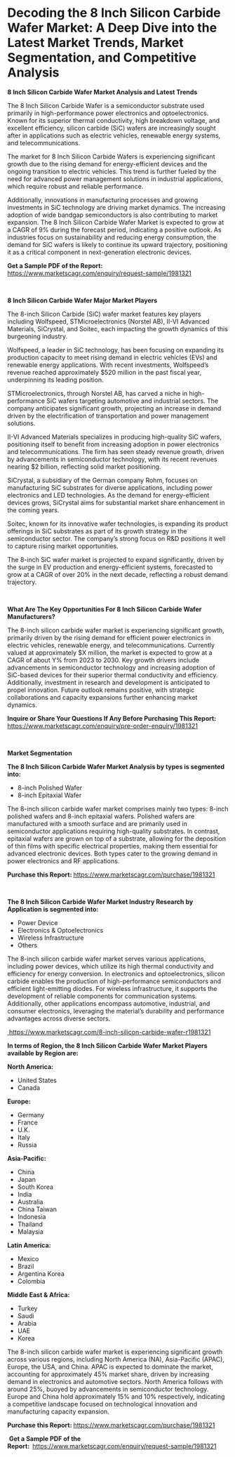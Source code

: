 <p><h1>Decoding the 8 Inch Silicon Carbide Wafer Market: A Deep Dive into the Latest Market Trends, Market Segmentation, and Competitive Analysis</h1></p><p><strong>8 Inch Silicon Carbide Wafer Market Analysis and Latest Trends</strong></p>
<p><p>The 8 Inch Silicon Carbide Wafer is a semiconductor substrate used primarily in high-performance power electronics and optoelectronics. Known for its superior thermal conductivity, high breakdown voltage, and excellent efficiency, silicon carbide (SiC) wafers are increasingly sought after in applications such as electric vehicles, renewable energy systems, and telecommunications. </p><p>The market for 8 Inch Silicon Carbide Wafers is experiencing significant growth due to the rising demand for energy-efficient devices and the ongoing transition to electric vehicles. This trend is further fueled by the need for advanced power management solutions in industrial applications, which require robust and reliable performance. </p><p>Additionally, innovations in manufacturing processes and growing investments in SiC technology are driving market dynamics. The increasing adoption of wide bandgap semiconductors is also contributing to market expansion. The 8 Inch Silicon Carbide Wafer Market is expected to grow at a CAGR of 9% during the forecast period, indicating a positive outlook. As industries focus on sustainability and reducing energy consumption, the demand for SiC wafers is likely to continue its upward trajectory, positioning it as a critical component in next-generation electronic devices.</p></p>
<p><strong>Get a Sample PDF of the Report:&nbsp;</strong> <a href="https://www.marketscagr.com/enquiry/request-sample/1981321?utm_campaign=2714&utm_medium=2&utm_source=Github&utm_content=ia&utm_term=15042025&utm_id=8-inch-silicon-carbide-wafer">https://www.marketscagr.com/enquiry/request-sample/1981321</a></p>
<p>&nbsp;</p>
<p><strong>8 Inch Silicon Carbide Wafer Major Market Players</strong></p>
<p><p>The 8-inch Silicon Carbide (SiC) wafer market features key players including Wolfspeed, STMicroelectronics (Norstel AB), II-VI Advanced Materials, SiCrystal, and Soitec, each impacting the growth dynamics of this burgeoning industry.</p><p>Wolfspeed, a leader in SiC technology, has been focusing on expanding its production capacity to meet rising demand in electric vehicles (EVs) and renewable energy applications. With recent investments, Wolfspeed’s revenue reached approximately $520 million in the past fiscal year, underpinning its leading position.</p><p>STMicroelectronics, through Norstel AB, has carved a niche in high-performance SiC wafers targeting automotive and industrial sectors. The company anticipates significant growth, projecting an increase in demand driven by the electrification of transportation and power management solutions.</p><p>II-VI Advanced Materials specializes in producing high-quality SiC wafers, positioning itself to benefit from increasing adoption in power electronics and telecommunications. The firm has seen steady revenue growth, driven by advancements in semiconductor technology, with its recent revenues nearing $2 billion, reflecting solid market positioning.</p><p>SiCrystal, a subsidiary of the German company Rohm, focuses on manufacturing SiC substrates for diverse applications, including power electronics and LED technologies. As the demand for energy-efficient devices grows, SiCrystal aims for substantial market share enhancement in the coming years.</p><p>Soitec, known for its innovative wafer technologies, is expanding its product offerings in SiC substrates as part of its growth strategy in the semiconductor sector. The company’s strong focus on R&D positions it well to capture rising market opportunities.</p><p>The 8-inch SiC wafer market is projected to expand significantly, driven by the surge in EV production and energy-efficient systems, forecasted to grow at a CAGR of over 20% in the next decade, reflecting a robust demand trajectory.</p></p>
<p>&nbsp;</p>
<p><strong>What Are The Key Opportunities For 8 Inch Silicon Carbide Wafer Manufacturers?</strong></p>
<p><p>The 8-inch silicon carbide wafer market is experiencing significant growth, primarily driven by the rising demand for efficient power electronics in electric vehicles, renewable energy, and telecommunications. Currently valued at approximately $X million, the market is expected to grow at a CAGR of about Y% from 2023 to 2030. Key growth drivers include advancements in semiconductor technology and increasing adoption of SiC-based devices for their superior thermal conductivity and efficiency. Additionally, investment in research and development is anticipated to propel innovation. Future outlook remains positive, with strategic collaborations and capacity expansions further enhancing market dynamics.</p></p>
<p><strong>Inquire or Share Your Questions If Any Before Purchasing This Report:</strong> <a href="https://www.marketscagr.com/enquiry/pre-order-enquiry/1981321?utm_campaign=2714&utm_medium=2&utm_source=Github&utm_content=ia&utm_term=15042025&utm_id=8-inch-silicon-carbide-wafer">https://www.marketscagr.com/enquiry/pre-order-enquiry/1981321</a></p>
<p>&nbsp;</p>
<p><strong>Market Segmentation</strong></p>
<p><strong>The 8 Inch Silicon Carbide Wafer Market Analysis by types is segmented into:</strong></p>
<p><ul><li>8-inch Polished Wafer</li><li>8-inch Epitaxial Wafer</li></ul></p>
<p><p>The 8-inch silicon carbide wafer market comprises mainly two types: 8-inch polished wafers and 8-inch epitaxial wafers. Polished wafers are manufactured with a smooth surface and are primarily used in semiconductor applications requiring high-quality substrates. In contrast, epitaxial wafers are grown on top of a substrate, allowing for the deposition of thin films with specific electrical properties, making them essential for advanced electronic devices. Both types cater to the growing demand in power electronics and RF applications.</p></p>
<p><strong>Purchase this Report:&nbsp;</strong><a href="https://www.marketscagr.com/purchase/1981321?utm_campaign=2714&utm_medium=2&utm_source=Github&utm_content=ia&utm_term=15042025&utm_id=8-inch-silicon-carbide-wafer">https://www.marketscagr.com/purchase/1981321</a></p>
<p>&nbsp;</p>
<p><strong>The 8 Inch Silicon Carbide Wafer Market Industry Research by Application is segmented into:</strong></p>
<p><ul><li>Power Device</li><li>Electronics & Optoelectronics</li><li>Wireless Infrastructure</li><li>Others</li></ul></p>
<p><p>The 8-inch silicon carbide wafer market serves various applications, including power devices, which utilize its high thermal conductivity and efficiency for energy conversion. In electronics and optoelectronics, silicon carbide enables the production of high-performance semiconductors and efficient light-emitting diodes. For wireless infrastructure, it supports the development of reliable components for communication systems. Additionally, other applications encompass automotive, industrial, and consumer electronics, leveraging the material’s durability and performance advantages across diverse sectors.</p></p>
<p><a href="https://www.marketscagr.com/8-inch-silicon-carbide-wafer-r1981321?utm_campaign=2714&utm_medium=2&utm_source=Github&utm_content=ia&utm_term=15042025&utm_id=8-inch-silicon-carbide-wafer">&nbsp;https://www.marketscagr.com/8-inch-silicon-carbide-wafer-r1981321</a></p>
<p><strong>In terms of Region, the 8 Inch Silicon Carbide Wafer Market Players available by Region are:</strong></p>
<p>
    <p> <strong> North America: </strong>
        <ul>
            <li>United States</li>
            <li>Canada</li>
        </ul>
        </p> 
    <p> <strong> Europe: </strong>
        <ul>
            <li>Germany</li>
            <li>France</li>
            <li>U.K.</li>
            <li>Italy</li>
            <li>Russia</li>
        </ul>
        </p> 
    <p> <strong> Asia-Pacific: </strong>
        <ul>
            <li>China</li>
            <li>Japan</li>
            <li>South Korea</li>
            <li>India</li>
            <li>Australia</li>
            <li>China Taiwan</li>
            <li>Indonesia</li>
            <li>Thailand</li>
            <li>Malaysia</li>
        </ul>
        </p> 
    <p> <strong> Latin America: </strong>
        <ul>
            <li>Mexico</li>
            <li>Brazil</li>
            <li>Argentina Korea</li>
            <li>Colombia</li>
        </ul>
        </p> 
    <p> <strong> Middle East & Africa: </strong>
        <ul>
            <li>Turkey</li>
            <li>Saudi</li>
            <li>Arabia</li>
            <li>UAE</li>
            <li>Korea</li>
        </ul>
    </p>
    </p>
<p><p>The 8-inch silicon carbide wafer market is experiencing significant growth across various regions, including North America (NA), Asia-Pacific (APAC), Europe, the USA, and China. APAC is expected to dominate the market, accounting for approximately 45% market share, driven by increasing demand in electronics and automotive sectors. North America follows with around 25%, buoyed by advancements in semiconductor technology. Europe and China hold approximately 15% and 10% respectively, indicating a competitive landscape focused on technological innovation and manufacturing capacity expansion.</p></p>
<p><strong>Purchase this Report: </strong><a href="https://www.marketscagr.com/purchase/1981321?utm_campaign=2714&utm_medium=2&utm_source=Github&utm_content=ia&utm_term=15042025&utm_id=8-inch-silicon-carbide-wafer">https://www.marketscagr.com/purchase/1981321</a></p>
<p>&nbsp;<strong>Get a Sample PDF of the Report:&nbsp;&nbsp;</strong><a href="https://www.marketscagr.com/enquiry/request-sample/1981321?utm_campaign=2714&utm_medium=2&utm_source=Github&utm_content=ia&utm_term=15042025&utm_id=8-inch-silicon-carbide-wafer">https://www.marketscagr.com/enquiry/request-sample/1981321</a></p>
<p><strong></strong></p>
<p><p></p><p></p><p></p></p>